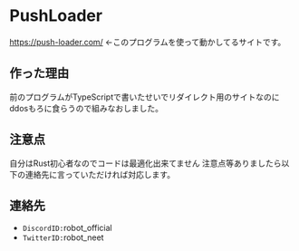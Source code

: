 # PushLoader
https://push-loader.com/ ←このプログラムを使って動かしてるサイトです。
## 作った理由
前のプログラムがTypeScriptで書いたせいでリダイレクト用のサイトなのにddosもろに食らうので組みなおしました。
## 注意点
自分はRust初心者なのでコードは最適化出来てません
注意点等ありましたら以下の連絡先に言っていただければ対応します。
## 連絡先
- `DiscordID:`robot_official
- `TwitterID:`robot_neet
